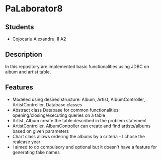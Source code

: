 # PaLaborator8

## Students

  - Cojocariu Alexandru, II A2

## Description

In this repository are implemented basic functionalities using JDBC on album and artist table.

## Features

  - Modeled using desired structure: Album, Artist, AlbumController, ArtistController, Database classes
  - Abstract class Database for common functionalities: opening/closing/executing queries on a table
  - Artist, Album create the table described in the problem statement
  - ArtistController, AlbumController can create and find artists/albums based on given parameters
  - Chart class allows ordering the albums by a criteria - I chose the realease year
  - I aimed to do compulsory and optional but it doesn't have a feature for generating fake names
